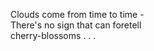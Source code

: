 Clouds come from time to time -    
There's no sign that can foretell    
cherry-blossoms . . .    

